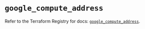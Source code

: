 # `google_compute_address`

Refer to the Terraform Registry for docs: [`google_compute_address`](https://registry.terraform.io/providers/hashicorp/google-beta/6.49.2/docs/resources/google_compute_address).
